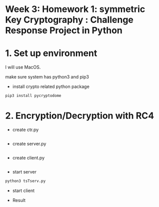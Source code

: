 # Week 3: Homework 1: symmetric Key Cryptography : Challenge Response Project in Python

# 1. Set up environment

I will use MacOS.

make sure system has python3 and pip3

- install crypto related python package

```python
pip3 install pycryptodome
```

# 2. Encryption/Decryption with RC4

- create ctr.py

```python

```

- create server.py

```python

```

- create client.py

```python

```

- start server

```python
python3 tsTserv.py
```

- start client

- Result